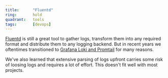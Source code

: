```yaml
---
title:      "Fluentd"
ring:       hold
quadrant:   tools
tags:       [devops]
---
```


[Fluentd](https://www.fluentd.org) is still a great tool to gather logs, transform them into any required format and distribute them to any logging backend.
But in recent years we oftentimes transitioned to [Grafana Loki and Promtail](/platforms-and-aoe-services/loki.html) for many reasons.

We've also learned that extensive parsing of logs upfront carries some risk of loosing logs and requires a lot of effort. This doesn't fit well with most projects.  

